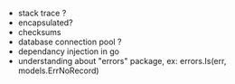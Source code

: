 - stack trace ?
- encapsulated?
- checksums
- database connection pool ?
- dependancy injection in go
- understanding about "errors" package, ex: errors.Is(err, models.ErrNoRecord)
